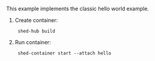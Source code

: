 This example implements the classic hello world example.

1. Create container:

        shed-hub build

2. Run container:

        shed-container start --attach hello
